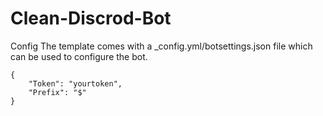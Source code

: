 # Clean-Discrod-Bot

Config
The template comes with a _config.yml/botsettings.json file which can be used to configure the bot.


```
{
    "Token": "yourtoken",
    "Prefix": "$"
}

